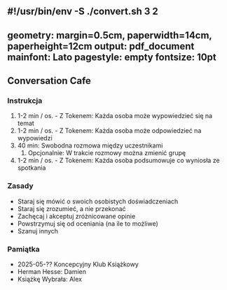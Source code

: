 #!/usr/bin/env -S ./convert.sh 3 2
---
geometry: margin=0.5cm, paperwidth=14cm, paperheight=12cm
output: pdf_document
mainfont: Lato
pagestyle: empty
fontsize: 10pt
---

## Conversation Cafe

### Instrukcja
1. 1-2 min / os. - Z Tokenem: Każda osoba może wypowiedzieć się na temat
1. 1-2 min / os. - Z Tokenem: Każda osoba może odpowiedzieć na wypowiedzi
1. 40 min: Swobodna rozmowa między uczestnikami
    1. Opcjonalnie: W trakcie rozmowy można zmienić grupę
1. 1-2 min / os. - Z Tokenem: Każda osoba podsumowuje co wyniosła ze spotkania

### Zasady
- Staraj się mówić o swoich osobistych doświadczeniach
- Staraj się zrozumieć, a nie przekonać
- Zachęcaj i akceptuj zróżnicowane opinie
- Powstrzymuj się od oceniania (na ile to możliwe)
- Szanuj innych

### Pamiątka
- 2025-05-?? Koncepcyjny Klub Książkowy
- Herman Hesse: Damien
- Książkę Wybrała: Alex
